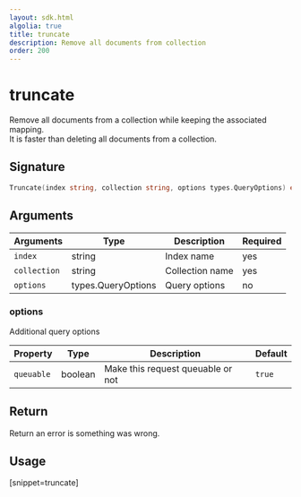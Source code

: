```yaml
---
layout: sdk.html
algolia: true
title: truncate
description: Remove all documents from collection
order: 200
---
```


# truncate

Remove all documents from a collection while keeping the associated mapping.  
It is faster than deleting all documents from a collection.

## Signature

```go
Truncate(index string, collection string, options types.QueryOptions) error
```

## Arguments

| Arguments    | Type    | Description | Required
|--------------|---------|-------------|----------
| ``index`` | string | Index name    | yes  |
| ``collection`` | string | Collection name    | yes  |
| ``options`` | types.QueryOptions | Query options    | no  |

### **options**

Additional query options

| Property   | Type    | Description                       | Default |
| ---------- | ------- | --------------------------------- | ------- |
| `queuable` | boolean | Make this request queuable or not | `true`  |

## Return

Return an error is something was wrong.

## Usage

[snippet=truncate]
